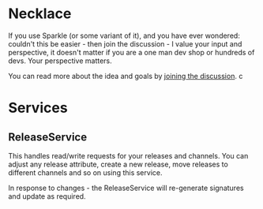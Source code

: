 # Necklace

If you use Sparkle (or some variant of it), and you have ever wondered: couldn't this be easier - then join the discussion - I value your input and perspective, it doesn't matter if you are a one man dev shop or hundreds of devs.  Your perspective matters.  

You can read more about the idea and goals by [joining the discussion](https://github.com/johncclayton/Necklace/discussions/3).
c

# Services

## ReleaseService
This handles read/write requests for your releases and channels.  You can adjust any release attribute, create a new release, move releases to different channels and so on using this service.  

In response to changes - the ReleaseService will re-generate signatures and update as required.